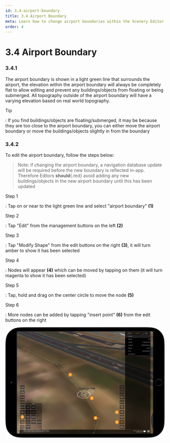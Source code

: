 ```yaml
---
id: 3.4-airport-boundary
title: 3.4 Airport Boundary
meta: Learn how to change airport boundaries within the Scenery Editor of Infinite Flight.
order: 4
---
```




# 3.4 Airport Boundary



### 3.4.1

The airport boundary is shown in a light green line that surrounds the airport, the elevation within the airport boundary will always be completely flat to allow editing and prevent any buildings/objects from floating or being submerged. All topography outside of the airport boundary will have a varying elevation based on real world topography.



Tip

: If you find buildings/objects are floating/submerged, it may be because they are too close to the airport boundary, you can either move the airport boundary or move the buildings/objects slightly in from the boundary



### 3.4.2

To edit the airport boundary, follow the steps below:



> Note: if changing the airport boundary, a navigation database update will be required before the new boundary is reflected in-app. Therefore Editors **should**{.red} avoid adding any new buildings/objects in the new airport boundary until this has been updated



Step 1

: Tap on or near to the light green line and select "airport boundary" **(1)**



Step 2

: Tap "Edit" from the management buttons on the left **(2)**



Step 3

: Tap "Modify Shape" from the edit buttons on the right **(3)**, it will turn amber to show it has been selected



Step 4

: Nodes will appear **(4)** which can be moved by tapping on them (it will turn magenta to show it has been selected)



Step 5

: Tap, hold and drag on the center circle to move the node **(5)**



Step 6

: More nodes can be added by tapping "insert point" **(6)** from the edit buttons on the right



![Image 3.4.2.1 - Airport Boundary](_images/manual/frames/3.4.1.1.png)



